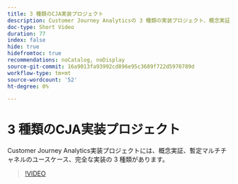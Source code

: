 ```yaml
---
title: 3 種類のCJA実装プロジェクト
description: Customer Journey Analyticsの 3 種類の実装プロジェクト、概念実証、暫定マルチチャネルのユースケース、完全な実装について説明します。
doc-type: Short Video
duration: 77
index: false
hide: true
hidefromtoc: true
recommendations: noCatalog, noDisplay
source-git-commit: 16a9013fa93992cd896e95c3689f722d5970789d
workflow-type: tm+mt
source-wordcount: '52'
ht-degree: 0%

---
```



# 3 種類のCJA実装プロジェクト

Customer Journey Analytics実装プロジェクトには、概念実証、暫定マルチチャネルのユースケース、完全な実装の 3 種類があります。

<!-- 62_S113_3442460_77_three-types-of-cja-implementation-projects -->
>[!VIDEO](https://video.tv.adobe.com/v/3458341/?learn=on&enablevpops=true)

